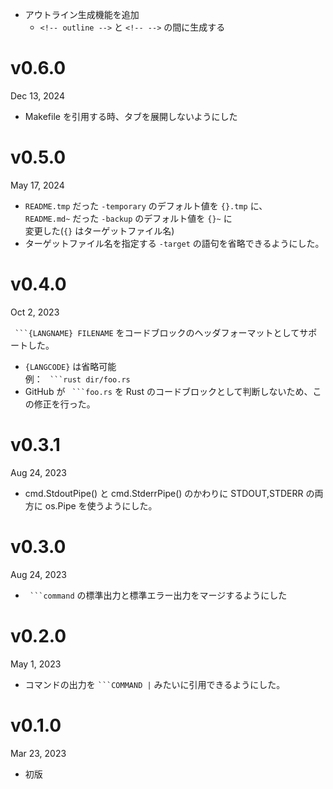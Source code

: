 - アウトライン生成機能を追加
    - `<!-- outline -->` と `<!-- -->` の間に生成する

v0.6.0
======
Dec 13, 2024

- Makefile を引用する時、タブを展開しないようにした

v0.5.0
======
May 17, 2024

- `README.tmp` だった `-temporary` のデフォルト値を `{}.tmp` に、  
  `README.md~` だった `-backup` のデフォルト値を `{}~` に  
  変更した(`{}` はターゲットファイル名) 
- ターゲットファイル名を指定する `-target` の語句を省略できるようにした。

v0.4.0
=======
Oct 2, 2023

` ```{LANGNAME} FILENAME` をコードブロックのヘッダフォーマットとしてサポートした。

- `{LANGCODE}` は省略可能  
    例： ` ```rust dir/foo.rs`
- GitHub が ` ```foo.rs` を Rust のコードブロックとして判断しないため、この修正を行った。

v0.3.1
=======
Aug 24, 2023

- cmd.StdoutPipe() と cmd.StderrPipe() のかわりに STDOUT,STDERR の両方に os.Pipe を使うようにした。

v0.3.0
=======
Aug 24, 2023

- ` ```command` の標準出力と標準エラー出力をマージするようにした

v0.2.0
=======
May 1, 2023

- コマンドの出力を `` ```COMMAND | `` みたいに引用できるようにした。

v0.1.0
=======
Mar 23, 2023

- 初版
